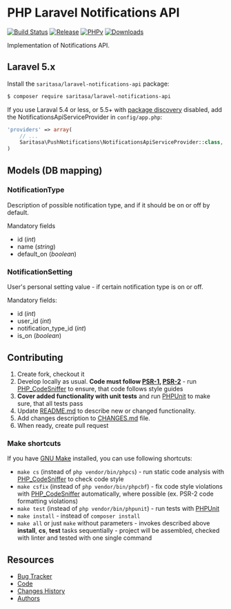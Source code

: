 # PHP Laravel Notifications API

[![Build Status](https://travis-ci.org/Saritasa/php-laravel-notifications-api.svg?branch=master)](https://travis-ci.org/Saritasa/php-laravel-notifications-api)
[![Release](https://img.shields.io/github/release/saritasa/php-laravel-notifications-api.svg)](https://github.com/Saritasa/php-laravel-notifications-api/releases)
[![PHPv](https://img.shields.io/packagist/php-v/saritasa/laravel-notifications-api.svg)](http://www.php.net)
[![Downloads](https://img.shields.io/packagist/dt/saritasa/laravel-notifications-api.svg)](https://packagist.org/packages/saritasa/laravel-notifications-api)

Implementation of Notifications API.


## Laravel 5.x

Install the ```saritasa/laravel-notifications-api``` package:

```bash
$ composer require saritasa/laravel-notifications-api
```

If you use Laraval 5.4 or less,
or 5.5+ with [package discovery](https://laravel.com/docs/5.5/packages#package-discovery) disabled,
add the NotificationsApiServiceProvider in ``config/app.php``:

```php
'providers' => array(
    // ...
    Saritasa\PushNotifications\NotificationsApiServiceProvider::class,
)
```

## Models (DB mapping)

### NotificationType

Description of possible notification type, and if it should be on or off by default.

Mandatory fields
* id (*int*)
* name (*string*)
* default_on (*boolean*)

### NotificationSetting

User's personal setting value - if certain notification type is on or off.

Mandatory fields:
* id (*int*)
* user_id (*int*)
* notification_type_id (*int*)
* is_on (*boolean*)

## Contributing

1. Create fork, checkout it
2. Develop locally as usual. **Code must follow [PSR-1](http://www.php-fig.org/psr/psr-1/), [PSR-2](http://www.php-fig.org/psr/psr-2/)** -
    run [PHP_CodeSniffer](https://github.com/squizlabs/PHP_CodeSniffer) to ensure, that code follows style guides
3. **Cover added functionality with unit tests** and run [PHPUnit](https://phpunit.de/) to make sure, that all tests pass
4. Update [README.md](README.md) to describe new or changed functionality.
5. Add changes description to [CHANGES.md](CHANGES.md) file.
6. When ready, create pull request

### Make shortcuts

If you have [GNU Make](https://www.gnu.org/software/make/) installed, you can use following shortcuts:

* ```make cs``` (instead of ```php vendor/bin/phpcs```) -
    run static code analysis with [PHP_CodeSniffer](https://github.com/squizlabs/PHP_CodeSniffer)
    to check code style
* ```make csfix``` (instead of ```php vendor/bin/phpcbf```) -
    fix code style violations with [PHP_CodeSniffer](https://github.com/squizlabs/PHP_CodeSniffer)
    automatically, where possible (ex. PSR-2 code formatting violations)
* ```make test``` (instead of ```php vendor/bin/phpunit```) -
    run tests with [PHPUnit](https://phpunit.de/)
* ```make install``` - instead of ```composer install```
* ```make all``` or just ```make``` without parameters -
    invokes described above **install**, **cs**, **test** tasks sequentially -
    project will be assembled, checked with linter and tested with one single command

## Resources

* [Bug Tracker](http://github.com/saritasa/php-laravel-notifications-api/issues)
* [Code](http://github.com/saritasa/php-laravel-notifications-api)
* [Changes History](CHANGES.md)
* [Authors](http://github.com/saritasa/php-laravel-notifications-api/contributors)
